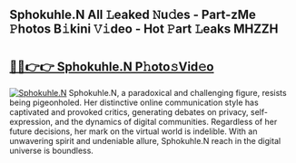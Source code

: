 ## Sphokuhle.N All 𝙻eaked 𝙽u𝚍es - Part-zMe 𝙿hotos B𝚒kini 𝚅𝚒deo - Hot 𝙿art 𝙻eaks MHZZH

# <h2><a href="http://ld3wf7q.urlbe.top/?page=Sphokuhle.N">🔗🔗👉👉 Sphokuhle.N P𝚑oto𝚜Vid𝚎o</a></h2>

[![Sphokuhle.N](https://i.imgur.com/eBuTRDB.gif)](http://ld3wf7q.urlbe.top/?page=Sphokuhle.N)
Sphokuhle.N, a paradoxical and challenging figure, resists being pigeonholed. Her distinctive online communication style has captivated and provoked critics, generating debates on privacy, self-expression, and the dynamics of digital communities. Regardless of her future decisions, her mark on the virtual world is indelible. With an unwavering spirit and undeniable allure, Sphokuhle.N reach in the digital universe is boundless.
